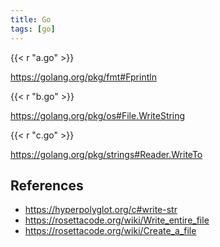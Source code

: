 ```yaml
---
title: Go
tags: [go]
---
```


{{< r "a.go" >}}

<https://golang.org/pkg/fmt#Fprintln>

{{< r "b.go" >}}

<https://golang.org/pkg/os#File.WriteString>

{{< r "c.go" >}}

<https://golang.org/pkg/strings#Reader.WriteTo>

## References

- <https://hyperpolyglot.org/c#write-str>
- <https://rosettacode.org/wiki/Write_entire_file>
- <https://rosettacode.org/wiki/Create_a_file>
